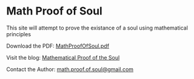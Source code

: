 # Math Proof of Soul
This site will attempt to prove the existance of a soul using mathematical principles


Download the PDF: [MathProofOfSoul.pdf](https://mathproofofsoul.github.io/Site/MathematicalProofOfASoul10.pdf)

Visit the blog: [Mathematical Proof of the Soul](https://mathproofofsoul.wixsite.com/math-proof-of-soul/blog)

Contact the Author: [math.proof.of.soul@gmail.com](mailto:math.proof.of.soul@gmail.com)

